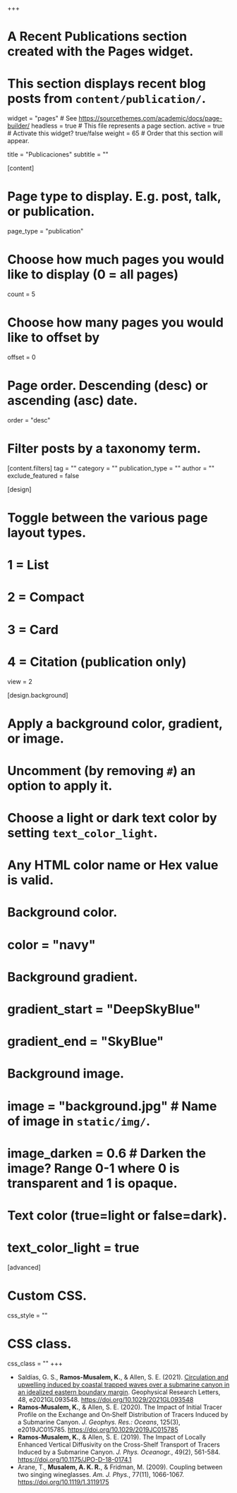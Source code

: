 +++
# A Recent Publications section created with the Pages widget.
# This section displays recent blog posts from `content/publication/`.

widget = "pages"  # See https://sourcethemes.com/academic/docs/page-builder/
headless = true  # This file represents a page section.
active = true  # Activate this widget? true/false
weight = 65  # Order that this section will appear.

title = "Publicaciones"
subtitle = ""

[content]
  # Page type to display. E.g. post, talk, or publication.
  page_type = "publication"
  
  # Choose how much pages you would like to display (0 = all pages)
  count = 5
  
  # Choose how many pages you would like to offset by
  offset = 0

  # Page order. Descending (desc) or ascending (asc) date.
  order = "desc"

  # Filter posts by a taxonomy term.
  [content.filters]
    tag = ""
    category = ""
    publication_type = ""
    author = ""
    exclude_featured = false
  
[design]
  # Toggle between the various page layout types.
  #   1 = List
  #   2 = Compact
  #   3 = Card
  #   4 = Citation (publication only)
  view = 2
  
[design.background]
  # Apply a background color, gradient, or image.
  #   Uncomment (by removing `#`) an option to apply it.
  #   Choose a light or dark text color by setting `text_color_light`.
  #   Any HTML color name or Hex value is valid.
    
  # Background color.
  # color = "navy"
  
  # Background gradient.
  # gradient_start = "DeepSkyBlue"
  # gradient_end = "SkyBlue"
  
  # Background image.
  # image = "background.jpg"  # Name of image in `static/img/`.
  # image_darken = 0.6  # Darken the image? Range 0-1 where 0 is transparent and 1 is opaque.

  # Text color (true=light or false=dark).
  # text_color_light = true  
  
[advanced]
 # Custom CSS. 
 css_style = ""
 
 # CSS class.
 css_class = ""
+++
*  Saldías, G. S., **Ramos-Musalem, K.**, & Allen, S. E. (2021). [Circulation and upwelling induced by coastal trapped waves over a submarine canyon in an idealized eastern boundary margin](https://onlinelibrary.wiley.com/share/author/MK3WTAWS8MJN2WC8IYHA?target=10.1029/2021GL093548). Geophysical Research Letters, 48, e2021GL093548. https://doi.org/10.1029/2021GL093548 
* **Ramos‐Musalem, K.**, & Allen, S. E. (2020). The Impact of Initial Tracer Profile on the Exchange and On‐Shelf Distribution of Tracers Induced by a Submarine Canyon. *J. Geophys. Res.: Oceans*, 125(3), e2019JC015785. https://doi.org/10.1029/2019JC015785
* **Ramos-Musalem, K.**, & Allen, S. E. (2019). The Impact of Locally Enhanced Vertical Diffusivity on the Cross-Shelf Transport of Tracers Induced by a Submarine Canyon. *J. Phys. Oceanogr.*, 49(2), 561-584. https://doi.org/10.1175/JPO-D-18-0174.1
* Arane, T., **Musalem, A. K. R.**, & Fridman, M. (2009). Coupling between two singing wineglasses. *Am. J. Phys.*, 77(11), 1066-1067. https://doi.org/10.1119/1.3119175


